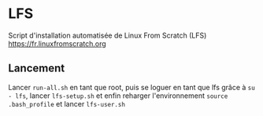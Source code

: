 # LFS
Script d'installation automatisée de Linux From Scratch (LFS)
https://fr.linuxfromscratch.org

## Lancement
Lancer `run-all.sh` en tant que root, puis se loguer en tant que lfs grâce à `su - lfs`, lancer `lfs-setup.sh` et enfin reharger l'environnement `source .bash_profile` et lancer `lfs-user.sh`
